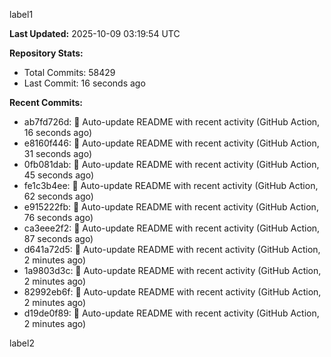 
label1 
<!-- ACTIVITY_START -->
**Last Updated:** 2025-10-09 03:19:54 UTC

**Repository Stats:**
- Total Commits: 58429
- Last Commit: 16 seconds ago

**Recent Commits:**
- ab7fd726d: 🤖 Auto-update README with recent activity (GitHub Action, 16 seconds ago)
- e8160f446: 🤖 Auto-update README with recent activity (GitHub Action, 31 seconds ago)
- 0fb081dab: 🤖 Auto-update README with recent activity (GitHub Action, 45 seconds ago)
- fe1c3b4ee: 🤖 Auto-update README with recent activity (GitHub Action, 62 seconds ago)
- e915222fb: 🤖 Auto-update README with recent activity (GitHub Action, 76 seconds ago)
- ca3eee2f2: 🤖 Auto-update README with recent activity (GitHub Action, 87 seconds ago)
- d641a72d5: 🤖 Auto-update README with recent activity (GitHub Action, 2 minutes ago)
- 1a9803d3c: 🤖 Auto-update README with recent activity (GitHub Action, 2 minutes ago)
- 82992eb6f: 🤖 Auto-update README with recent activity (GitHub Action, 2 minutes ago)
- d19de0f89: 🤖 Auto-update README with recent activity (GitHub Action, 2 minutes ago)
<!-- ACTIVITY_END -->

label2
